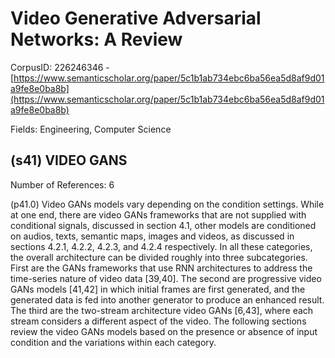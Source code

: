 # Video Generative Adversarial Networks: A Review

CorpusID: 226246346 - [https://www.semanticscholar.org/paper/5c1b1ab734ebc6ba56ea5d8af9d01a9fe8e0ba8b](https://www.semanticscholar.org/paper/5c1b1ab734ebc6ba56ea5d8af9d01a9fe8e0ba8b)

Fields: Engineering, Computer Science

## (s41) VIDEO GANS
Number of References: 6

(p41.0) Video GANs models vary depending on the condition settings. While at one end, there are video GANs frameworks that are not supplied with conditional signals, discussed in section 4.1, other models are conditioned on audios, texts, semantic maps, images and videos, as discussed in sections 4.2.1, 4.2.2, 4.2.3, and 4.2.4 respectively. In all these categories, the overall architecture can be divided roughly into three subcategories. First are the GANs frameworks that use RNN architectures to address the time-series nature of video data [39,40]. The second are progressive video GANs models [41,42] in which initial frames are first generated, and the generated data is fed into another generator to produce an enhanced result. The third are the two-stream architecture video GANs [6,43], where each stream considers a different aspect of the video. The following sections review the video GANs models based on the presence or absence of input condition and the variations within each category.
